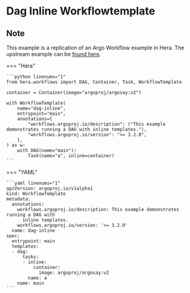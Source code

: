 # Dag Inline Workflowtemplate

## Note

This example is a replication of an Argo Workflow example in Hera.
The upstream example can be [found here](https://github.com/argoproj/argo-workflows/blob/master/examples/dag-inline-workflowtemplate.yaml).




=== "Hera"

    ```python linenums="1"
    from hera.workflows import DAG, Container, Task, WorkflowTemplate

    container = Container(image="argoproj/argosay:v2")

    with WorkflowTemplate(
        name="dag-inline",
        entrypoint="main",
        annotations={
            "workflows.argoproj.io/description": ("This example demonstrates running a DAG with inline templates."),
            "workflows.argoproj.io/version": ">= 3.2.0",
        },
    ) as w:
        with DAG(name="main"):
            Task(name="a", inline=container)
    ```

=== "YAML"

    ```yaml linenums="1"
    apiVersion: argoproj.io/v1alpha1
    kind: WorkflowTemplate
    metadata:
      annotations:
        workflows.argoproj.io/description: This example demonstrates running a DAG with
          inline templates.
        workflows.argoproj.io/version: '>= 3.2.0'
      name: dag-inline
    spec:
      entrypoint: main
      templates:
      - dag:
          tasks:
          - inline:
              container:
                image: argoproj/argosay:v2
            name: a
        name: main
    ```

